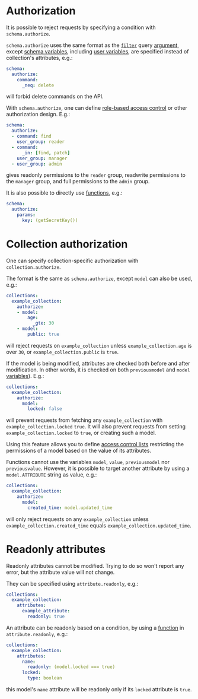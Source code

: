 # Authorization

It is possible to reject requests by specifying a condition with
`schema.authorize`.

`schema.authorize` uses the same format as the [`filter`](filtering.md) query
[argument](rpc.md#rpc), except
[schema variables](functions.md#schema-functions-variables),
including [user variables](functions.md#user-variables), are specified instead
of collection's attributes, e.g.:

```yml
schema:
  authorize:
    command:
      _neq: delete
```

will forbid delete commands on the API.

With `schema.authorize`, one can define
[role-based access control](https://en.wikipedia.org/wiki/Role-based_access_control) or other
authorization design. E.g.:

```yml
schema:
  authorize:
  - command: find
    user_group: reader
  - command:
      _in: [find, patch]
    user_group: manager
  - user_group: admin
```

gives readonly permissions to the `reader` group, readwrite permissions
to the `manager` group, and full permissions to the `admin` group.

It is also possible to directly use [functions](functions.md), e.g.:

```yml
schema:
  authorize:
    params:
      key: (getSecretKey())
```

# Collection authorization

One can specify collection-specific authorization with `collection.authorize`.

The format is the same as `schema.authorize`, except `model` can also be used,
e.g.:

```yml
collections:
  example_collection:
    authorize:
    - model:
        age:
          _gte: 30
    - model:
        public: true
```

will reject requests on `example_collection` unless `example_collection.age`
is over `30`, or `example_collection.public` is `true`.

If the model is being modified, attributes are checked both before and after
modification. In other words, it is checked on both `previousmodel` and
`model` [variables](functions.md#schema-functions-variables)). E.g.:

```yml
collections:
  example_collection:
    authorize:
      model:
        locked: false
```

will prevent requests from fetching any `example_collection` with
`example_collection.locked` `true`. It will also prevent requests from setting
`example_collection.locked` to `true`, or creating such a model.

Using this feature allows you to define
[access control lists](https://en.wikipedia.org/wiki/Access_control_list)
restricting the permissions of a model based on the value of its attributes.

Functions cannot use the variables `model`, `value`, `previousmodel` nor
`previousvalue`. However, it is possible to target another attribute by using
a `model.ATTRIBUTE` string as value, e.g.:

```yml
collections:
  example_collection:
    authorize:
      model:
        created_time: model.updated_time
```

will only reject requests on any `example_collection` unless
`example_collection.created_time` equals `example_collection.updated_time`.

# Readonly attributes

Readonly attributes cannot be modified.
Trying to do so won't report any error, but the attribute value will not change.

They can be specified using `attribute.readonly`, e.g.:

```yml
collections:
  example_collection:
    attributes:
      example_attribute:
        readonly: true
```

An attribute can be readonly based on a condition, by using a
[function](function.md) in `attribute.readonly`, e.g.:

```yml
collections:
  example_collection:
    attributes:
      name:
        readonly: (model.locked === true)
      locked:
        type: boolean
```

this model's `name` attribute will be readonly only if its `locked` attribute is
`true`.
